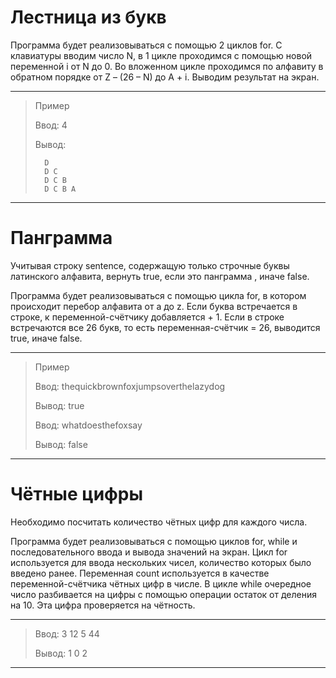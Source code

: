 # Лестница из букв
Программа будет реализовываться с помощью 2 циклов for. С клавиатуры вводим число N, в 1 цикле проходимся с помощью новой переменной i от N до 0. Во вложенном цикле проходимся по алфавиту в обратном порядке от Z – (26 – N) до A + i. Выводим результат на экран.

---
>Пример
>
>Ввод: 4
>
>Вывод:
>
>       D
>       D C
>       D C B
>       D C B A
---
# Панграмма
Учитывая строку sentence, содержащую только строчные буквы латинского алфавита, вернуть true, если это панграмма , иначе false.

Программа будет реализовываться с помощью цикла for, в котором происходит перебор алфавита от a до z. Если буква встречается в строке, к переменной-счётчику добавляется + 1. Если в строке встречаются все 26 букв, то есть переменная-счётчик = 26, выводится true, иначе false.

---
>Пример
>
>Ввод: thequickbrownfoxjumpsoverthelazydog
>
>Вывод: true
>
>Ввод: whatdoesthefoxsay
>
>Вывод: false
---
# Чётные цифры
Необходимо посчитать количество чётных цифр для каждого числа.

Программа будет реализовываться с помощью циклов for, while и последовательного ввода и вывода значений на экран. Цикл for используется для ввода нескольких чисел, количество которых было введено ранее. Переменная count используется в качестве переменной-счётчика чётных цифр в числе. В цикле while очередное число разбивается на цифры с помощью операции остаток от деления на 10. Эта цифра проверяется на чётность.

---
>Ввод: 3 12 5 44
>
>Вывод: 1 0 2
---
